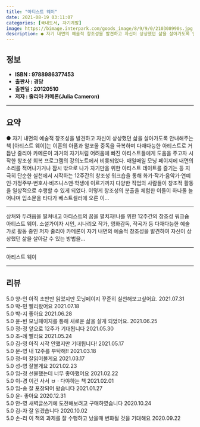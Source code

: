 ```yaml
---
title: "아티스트 웨이"
date: 2021-08-19 03:11:07
categories: [국내도서, 자기계발]
image: https://bimage.interpark.com/goods_image/8/9/9/0/210308990s.jpg
description: ● 자기 내면의 예술적 창조성을 발견하고 자신이 상상했던 삶을 살아가도록 안내해주는 책 [아티스트 웨이]는 이혼의 아픔과 알코올 중독을 극복하며 다재다능한 아티스트로 거듭난 줄리아 카메론이 과거의 자기처럼 어려움에 빠진 아티스트들에게 도움을 주고자 시작한 창조성 회복 프로그램의 강의노
---
```


## **정보**

- **ISBN : 9788986377453**
- **출판사 : 경당**
- **출판일 : 20120510**
- **저자 : 줄리아 카메론(Julia Cameron)**

------



## **요약**

●  자기 내면의 예술적 창조성을 발견하고 자신이 상상했던 삶을 살아가도록 안내해주는 책 [아티스트 웨이]는 이혼의 아픔과 알코올 중독을 극복하며 다재다능한 아티스트로 거듭난 줄리아 카메론이 과거의 자기처럼 어려움에 빠진 아티스트들에게 도움을 주고자 시작한 창조성 회복 프로그램의 강의노트에서 비롯되었다. 매일매일 모닝 페이지에 내면의 소리를 적어나가거나 잠시 밖으로 나가 자기만을 위한 아티스트 데이트를 즐기는 등 지극히 단순한 실천에서 시작하는 12주간의 창조성 워크숍을 통해 화가·작가·음악가·연예인·가정주부·변호사·비즈니스맨·학생에 이르기까지 다양한 직업의 사람들이 창조적 활동을 일상적으로 수행할 수 있게 되었다. 이렇게 창조성의 분출을 체험한 이들이 하나둘 늘어나며 입소문을 타다가 베스트셀러에 오른 이...

------

상처와 두려움을 떨쳐내고 아티스트의 꿈을 펼치자!나를 위한 12주간의 창조성 워크숍아티스트 웨이. 소설가이자 시인, 시나리오 작가, 영화감독, 작곡가 등 다재다능한 예술가로 활동 중인 저자 줄리아 카메론이 자기 내면의 예술적 창조성을 발견하여 자신이 상상했던 삶을 살아갈 수 있는 방법을... 

------


아티스트 웨이 

------


## **리뷰** 

5.0 양-인 아직 초반만 읽었지만 모닝페이지 꾸준히 실천해보고싶어요. 2021.07.31 <br/>5.0 박-민 빨리왔어요 2021.07.18 <br/>5.0 박-지 좋아요 2021.06.28 <br/>5.0 윤-빈 모닝페이지를 통해 새로운 삶을 살게 되었어요. 2021.06.25 <br/>5.0 정-정 앞으로 12주가 기대됩니다 2021.05.30 <br/>5.0 조-례 빨라요 2021.05.24 <br/>5.0 김-영 아직 시작 안했지만 기대됩니다! 2021.05.17 <br/>5.0 문-영 내 12주를 부탁해!! 2021.03.18 <br/>5.0 정-미 잘읽어볼게요 2021.03.17 <br/>5.0 성-영 잘볼게요 2021.02.23 <br/>5.0 임-정 선물했는데 너무 좋아했어요 2021.02.22 <br/>5.0 이-경 이건 사서 ㅂㆍ다야하는 책 2021.02.01 <br/>5.0 임-송 잘 포장되어 왔습니다 2021.01.27 <br/>5.0 윤- 좋아요 2020.12.31 <br/>5.0 안-영 새벽글쓰기에 도전해보려고 구매하였습니다 2020.10.24 <br/>5.0 김-자 잘 읽겠습니다 2020.10.02 <br/>5.0 손-리 이 책의 과제를 잘 수행하고 났을때 변화될 것을 기대해요 2020.09.22 <br/>